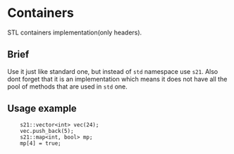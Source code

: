 # Containers
STL containers implementation(only headers). 

## Brief
Use it just like standard one, but instead of `std` namespace use `s21`.
Also dont forget that it is an implementation which means it does not have all the pool
of methods that are used in `std` one.

## Usage example 
```
    s21::vector<int> vec(24);
    vec.push_back(5);
    s21::map<int, bool> mp;
    mp[4] = true;
```
